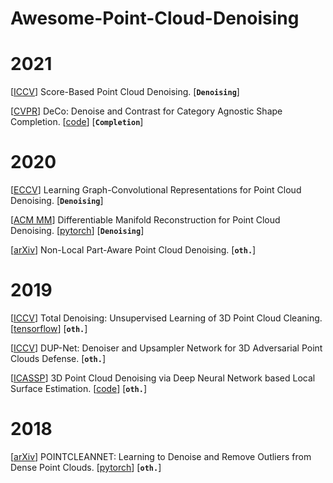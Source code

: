 # Awesome-Point-Cloud-Denoising
# 2021

[[ICCV](https://arxiv.org/abs/2107.10981)] Score-Based Point Cloud Denoising. [**`Denoising`**] 

[[CVPR](https://arxiv.org/abs/2103.16671)] DeCo: Denoise and Contrast for Category Agnostic Shape Completion. [[code](https://github.com/antoalli/Deco)] [**`Completion`**] 

# 2020

[[ECCV](https://arxiv.org/abs/2007.02578)] Learning Graph-Convolutional Representations for Point Cloud Denoising. [**`Denoising`**] 

[[ACM MM](https://arxiv.org/pdf/2007.13551.pdf)] Differentiable Manifold Reconstruction for Point Cloud Denoising. [[pytorch](https://github.com/luost26/DMRDenoise)] [**`Denoising`**] 

[[arXiv](https://arxiv.org/pdf/2003.06631.pdf)] Non-Local Part-Aware Point Cloud Denoising. [**`oth.`**] 

# 2019

[[ICCV](http://openaccess.thecvf.com/content_ICCV_2019/papers/Hermosilla_Total_Denoising_Unsupervised_Learning_of_3D_Point_Cloud_Cleaning_ICCV_2019_paper.pdf)] Total Denoising: Unsupervised Learning of 3D Point Cloud Cleaning. [[tensorflow](https://github.com/phermosilla/TotalDenoising)] [**`oth.`**] 

[[ICCV](https://arxiv.org/abs/1812.11017)] DUP-Net: Denoiser and Upsampler Network for 3D Adversarial Point Clouds Defense. [**`oth.`**] 

[[ICASSP](https://arxiv.org/abs/1904.04427)] 3D Point Cloud Denoising via Deep Neural Network based Local Surface Estimation. [[code](https://github.com/chaojingduan/Neural-Projection)] [**`oth.`**]

# 2018

 [[arXiv](https://arxiv.org/abs/1901.01060)] POINTCLEANNET: Learning to Denoise and Remove Outliers from Dense Point Clouds. [[pytorch](https://github.com/mrakotosaon/pointcleannet)] [**`oth.`**] 
